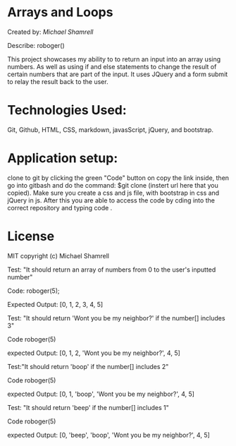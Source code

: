 #  Arrays and Loops 

Created by: *Michael Shamrell*

Describe: roboger()

This project showcases my ability to to return an input into an array using numbers. As well as using if and else statements to change the result of certain numbers that are part of the input. It uses JQuery and a form submit to relay the result back to the user.

# Technologies Used:
Git, Github, HTML, CSS, markdown, javasScript, jQuery, and bootstrap. 
# Application setup:
clone to git by clicking the green "Code" button on 
copy the link inside, then go into gitbash and do the command: $git clone (instert url here that you copied). Make sure you create a css and js file,  with bootstrap in css and jQuery in js. After this you are able to access the code by cding into the correct repository and typing code .
# License
MIT
copyright (c) Michael Shamrell

Test: "It should return an array of numbers from 0 to the user's inputted number"

Code: roboger(5);

Expected Output: [0, 1, 2, 3, 4, 5]

Test: "It should return 'Wont you be my neighbor?' if the number[] includes 3"

Code roboger(5)

expected Output: [0, 1, 2, 'Wont you be my neighbor?', 4, 5]

Test:"It should return 'boop' if the number[] includes 2"

Code roboger(5)

expected Output: [0, 1, 'boop', 'Wont you be my neighbor?', 4, 5]

Test: "It should return 'beep' if the number[] includes 1"

Code roboger(5)

expected Output: [0, 'beep', 'boop', 'Wont you be my neighbor?', 4, 5]
